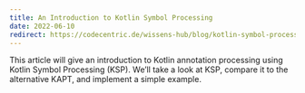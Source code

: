 ```yaml
---
title: An Introduction to Kotlin Symbol Processing
date: 2022-06-10
redirect: https://codecentric.de/wissens-hub/blog/kotlin-symbol-processing-introduction
---
```

This article will give an introduction to Kotlin annotation processing using Kotlin Symbol Processing (KSP). We’ll take a look at KSP, compare it to the alternative KAPT, and implement a simple example.